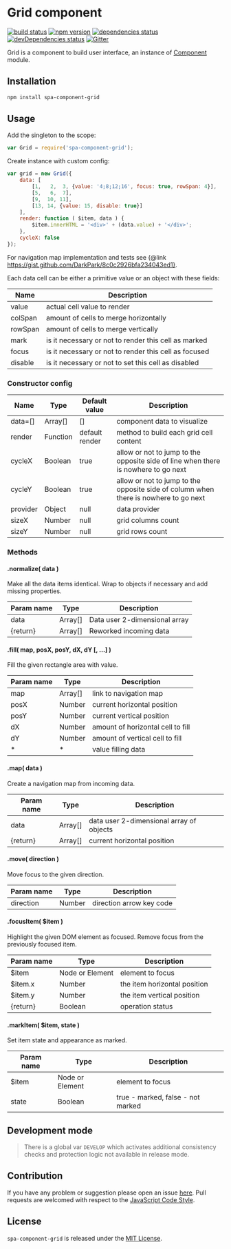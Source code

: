 Grid component
==============

[![build status](https://img.shields.io/travis/spasdk/component-grid.svg?style=flat-square)](https://travis-ci.org/spasdk/component-grid)
[![npm version](https://img.shields.io/npm/v/spa-component-grid.svg?style=flat-square)](https://www.npmjs.com/package/spa-component-grid)
[![dependencies status](https://img.shields.io/david/spasdk/component-grid.svg?style=flat-square)](https://david-dm.org/spasdk/component-grid)
[![devDependencies status](https://img.shields.io/david/dev/spasdk/component-grid.svg?style=flat-square)](https://david-dm.org/spasdk/component-grid?type=dev)
[![Gitter](https://img.shields.io/badge/gitter-join%20chat-blue.svg?style=flat-square)](https://gitter.im/DarkPark/spasdk)


Grid is a component to build user interface, an instance of [Component](https://github.com/spasdk/component) module.


## Installation ##

```bash
npm install spa-component-grid
```


## Usage ##

Add the singleton to the scope:

```js
var Grid = require('spa-component-grid');
```

Create instance with custom config:

```js
var grid = new Grid({
    data: [
        [1,   2,  3, {value: '4;8;12;16', focus: true, rowSpan: 4}],
        [5,   6,  7],
        [9,  10, 11],
        [13, 14, {value: 15, disable: true}]
    ],
    render: function ( $item, data ) {
        $item.innerHTML = '<div>' + (data.value) + '</div>';
    },
    cycleX: false
});
```

For navigation map implementation and tests see {@link https://gist.github.com/DarkPark/8c0c2926bfa234043ed1}.

Each data cell can be either a primitive value or an object with these fields:

Name    | Description
---- | -----
value   | actual cell value to render
colSpan | amount of cells to merge horizontally
rowSpan | amount of cells to merge vertically
mark    | is it necessary or not to render this cell as marked
focus   | is it necessary or not to render this cell as focused
disable | is it necessary or not to set this cell as disabled


### Constructor config ###

Name | Type | Default value | Description
----- | ----- | ------------- | -------------
data=[] | Array[] | [] | component data to visualize
render | Function | default render | method to build each grid cell content
cycleX | Boolean | true | allow or not to jump to the opposite side of line when there is nowhere to go next
cycleY | Boolean | true | allow or not to jump to the opposite side of column when there is nowhere to go next
provider | Object | null | data provider
sizeX | Number | null | grid columns count
sizeY | Number | null | grid rows count

### Methods ###

#### .normalize( data ) ####

Make all the data items identical. 
Wrap to objects if necessary and add missing properties.

Param name | Type | Description
----- | ----- | ------------- 
data | Array[] | Data user 2-dimensional array
{return} | Array[] | Reworked incoming data


#### .fill( map, posX, posY, dX, dY [, ...] ) ####

Fill the given rectangle area with value.

Param name | Type | Description
----- | ----- | ------------- 
map | Array[] | link to navigation map
posX | Number | current horizontal position
posY | Number | current vertical position
dX | Number | amount of horizontal cell to fill
dY | Number | amount of vertical cell to fill
* | * | value filling data

#### .map( data ) ####

Create a navigation map from incoming data.

Param name | Type | Description
----- | ----- | ------------- 
data | Array[] | data user 2-dimensional array of objects
{return} | Array[] | current horizontal position

#### .move( direction ) ####

Move focus to the given direction.

Param name | Type | Description
----- | ----- | ------------- 
direction | Number | direction arrow key code

#### .focusItem( $item ) ####

Highlight the given DOM element as focused.
Remove focus from the previously focused item.

Param name | Type | Description
----- | ----- | ------------- 
$item | Node or Element | element to focus
$item.x | Number | the item horizontal position
$item.y | Number | the item vertical position
{return} | Boolean| operation status

#### .markItem( $item, state ) ####

Set item state and appearance as marked.

Param name | Type | Description
----- | ----- | ------------- 
$item | Node or Element | element to focus
state | Boolean | true - marked, false - not marked


## Development mode ##

> There is a global var `DEVELOP` which activates additional consistency checks and protection logic not available in release mode.


## Contribution ##

If you have any problem or suggestion please open an issue [here](https://github.com/spasdk/component-grid/issues).
Pull requests are welcomed with respect to the [JavaScript Code Style](https://github.com/DarkPark/jscs).


## License ##

`spa-component-grid` is released under the [MIT License](license.md).
